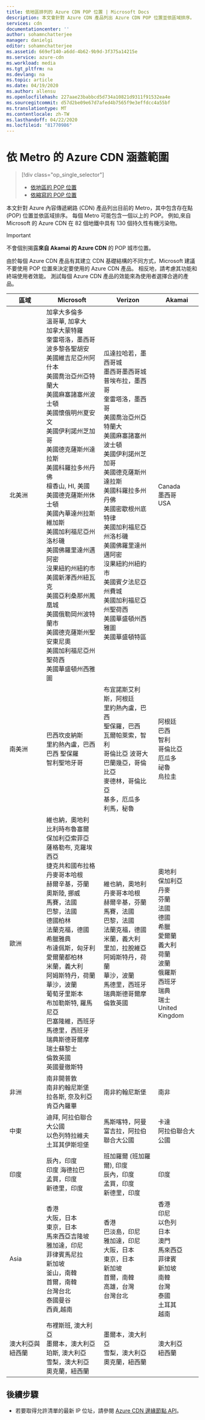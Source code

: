 ```yaml
---
title: 依地區排列的 Azure CDN POP 位置 | Microsoft Docs
description: 本文會針對 Azure CDN 產品列出 Azure CDN POP 位置並依區域排序。
services: cdn
documentationcenter: ''
author: sohamnchatterjee
manager: danielgi
editor: sohamnchatterjee
ms.assetid: 669ef140-a6dd-4b62-9b9d-3f375a14215e
ms.service: azure-cdn
ms.workload: media
ms.tgt_pltfrm: na
ms.devlang: na
ms.topic: article
ms.date: 04/19/2020
ms.author: allensu
ms.openlocfilehash: 227aae23babbcd5d734a10821d9311f91532ea4e
ms.sourcegitcommit: d57d2be09e67d7afed4b7565f9e3effdcc4a55bf
ms.translationtype: MT
ms.contentlocale: zh-TW
ms.lasthandoff: 04/22/2020
ms.locfileid: "81770986"
---
```

# <a name="azure-cdn-coverage-by-metro"></a>依 Metro 的 Azure CDN 涵蓋範圍 
> [!div class="op_single_selector"]
> * [依地區的 POP 位置](cdn-pop-locations.md)
> * [依縮寫的 POP 位置](cdn-pop-abbreviations.md)
> 


本文針對 Azure 內容傳遞網路 (CDN) 產品列出目前的 Metro，其中包含存在點 (POP) 位置並依區域排序。 每個 Metro 可能包含一個以上的 POP。 例如,來自 Microsoft 的 Azure CDN 在 82 個地鐵中具有 130 個持久性有機污染物。 

> [!IMPORTANT]
> 不會個別揭露**來自 Akamai 的 Azure CDN** 的 POP 城市位置。  
> 
> 由於每個 Azure CDN 產品有其建立 CDN 基礎結構的不同方式，Microsoft 建議不要使用 POP 位置來決定要使用的 Azure CDN 產品。 相反地，請考慮其功能和終端使用者效能。 測試每個 Azure CDN 產品的效能來為使用者選擇合適的產品。 
> 

| 區域 | Microsoft | Verizon | Akamai |
| --- | --- | --- | --- |
| 北美洲 | 加拿大多倫多<br />溫哥華, 加拿大<br />加拿大蒙特羅<br />奎雷塔洛，墨西哥<br />波多黎各聖胡安<br />美國維吉尼亞州阿什本<br />美國喬治亞州亞特蘭大<br />美國麻塞諸塞州波士頓<br />美國懷俄明州夏安文<br />美國伊利諾州芝加哥<br /> 美國德克薩斯州達拉斯<br />美國科羅拉多州丹佛<br />檀香山, HI, 美國<br />美國德克薩斯州休士頓<br />美國內華達州拉斯維加斯<br />美國加利福尼亞州洛杉磯<br />美國佛羅里達州邁阿密<br />沒果紐約州紐約市<br />美國新澤西州紐瓦克<br />美國亞利桑那州鳳凰城<br />美國俄勒岡州波特蘭市<br />美國德克薩斯州聖安東尼奧<br />美國加利福尼亞州聖荷西<br />美國華盛頓州西雅圖 | 瓜達拉哈若，墨西哥城<br />墨西哥墨西哥城<br />普埃布拉，墨西哥<br />奎雷塔洛，墨西哥<br />美國喬治亞州亞特蘭大<br />美國麻塞諸塞州波士頓<br />美國伊利諾州芝加哥<br />美國德克薩斯州達拉斯<br />美國科羅拉多州丹佛<br />美國密歇根州底特律<br />美國加利福尼亞州洛杉磯<br />美國佛羅里達州邁阿密<br />沒果紐約州紐約市<br />美國賓夕法尼亞州費城<br />美國加利福尼亞州聖荷西<br />美國華盛頓州西雅圖<br />美國華盛頓特區 | Canada<br />墨西哥<br />USA |
| 南美洲 | 巴西坎皮納斯<br />里約熱內盧，巴西<br />巴西 聖保羅<br />智利聖地牙哥 | 布宜諾斯艾利斯，阿根廷<br />里約熱內盧，巴西<br />聖保羅，巴西<br />瓦爾帕萊索，智利<br />哥倫比亞 波哥大<br />巴蘭幾亞，哥倫比亞<br />麥德林，哥倫比亞<br />基多，厄瓜多<br />利馬，秘魯 | 阿根廷<br />巴西<br />智利<br />哥倫比亞<br />厄瓜多<br />祕魯<br />烏拉圭 |
| 歐洲 | 維也納，奧地利<br />比利時布魯塞爾<br />保加利亞索菲亞<br />薩格勒布, 克羅埃西亞<br />捷克共和國布拉格<br />丹麥哥本哈根<br /> 赫爾辛基，芬蘭<br /> 奧斯陸, 挪威<br />馬賽，法國<br />巴黎，法國<br />德國柏林<br />法蘭克福，德國<br />希臘雅典<br />布達佩斯，匈牙利<br />愛爾蘭都柏林<br />米蘭，義大利<br />阿姆斯特丹，荷蘭<br />華沙，波蘭<br />葡萄牙里斯本<br />布加勒斯特, 羅馬尼亞<br />巴塞隆維，西班牙<br />馬德里，西班牙<br />瑞典斯德哥爾摩<br />瑞士蘇黎士<br />倫敦英國<br />英國曼徹斯特 | 維也納，奧地利<br />丹麥哥本哈根<br />赫爾辛基，芬蘭<br />馬賽，法國<br />巴黎，法國<br />法蘭克福，德國<br />米蘭，義大利<br />里加，拉脫維亞<br />阿姆斯特丹，荷蘭<br />華沙，波蘭<br />馬德里，西班牙<br />瑞典斯德哥爾摩<br />倫敦英國 | 奧地利<br />保加利亞<br />丹麥<br />芬蘭<br />法國<br />德國<br />希臘<br />愛爾蘭<br />義大利<br />荷蘭<br />波蘭<br />俄羅斯<br />西班牙<br />瑞典<br />瑞士<br />United Kingdom |
| 非洲 | 南非開普敦<br />南非約翰尼斯堡<br />拉各斯, 奈及利亞<br />肯亞內羅畢 | 南非約翰尼斯堡 | 南非 |
| 中東 | 迪拜, 阿拉伯聯合大公國<br />以色列特拉維夫<br />土耳其伊斯坦堡 | 馬斯喀特，阿曼<br />富吉拉，阿拉伯聯合大公國 | 卡達<br />阿拉伯聯合大公國 |
| 印度 | 辰內，印度<br />印度 海德拉巴<br />孟買，印度<br />新德里，印度 | 班加羅爾 (班加羅爾), 印度<br />辰內，印度<br />孟買，印度<br />新德里，印度<br /> | 印度 |
| Asia | 香港<br />大阪，日本<br />東京，日本<br />馬來西亞吉隆坡<br />雅加達，印尼<br />菲律賓馬尼拉<br />新加坡<br />釜山，南韓<br />首爾，南韓<br />台灣台北<br />泰國曼谷<br />西貢,越南 | 香港<br />巴淡島，印尼<br />雅加達，印尼<br />大阪，日本<br />東京，日本<br />新加坡<br />首爾，南韓<br />高雄，台灣<br />台灣台北 | 香港<br />印尼<br />以色列<br />日本<br />澳門<br />馬來西亞<br />菲律賓<br />新加坡<br />南韓<br />台灣<br />泰國<br />土耳其<br />越南 |
| 澳大利亞與紐西蘭 | 布裡斯班, 澳大利亞<br />墨爾本，澳大利亞<br />珀斯, 澳大利亞<br />雪梨，澳大利亞<br />奧克蘭，紐西蘭 | 墨爾本，澳大利亞<br />雪梨，澳大利亞<br />奧克蘭，紐西蘭 | 澳大利亞<br />紐西蘭 |


## <a name="next-steps"></a>後續步驟
* 若要取得允許清單的最新 IP 位址，請參閱 [Azure CDN 邊緣節點 API](https://docs.microsoft.com/rest/api/cdn/edgenodes)。

